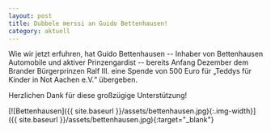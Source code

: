 ```yaml
---
layout: post
title: Dubbele merssi an Guido Bettenhausen!
category: aktuell
---
```


Wie wir jetzt erfuhren, hat Guido Bettenhausen -- Inhaber von Bettenhausen Automobile und aktiver Prinzengardist -- bereits Anfang Dezember dem Brander Bürgerprinzen Ralf III. eine Spende von  500 Euro für „Teddys für Kinder in Not Aachen e.V.“ übergeben.

Herzlichen Dank für diese großzügige Unterstützung!

[![Bettenhausen]({{ site.baseurl }}/assets/bettenhausen.jpg){:.img-width}]({{ site.baseurl }}/assets/bettenhausen.jpg){:target="_blank"}
